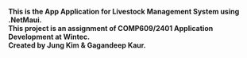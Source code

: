 <b>This is the App Application for Livestock Management System using .NetMaui.<br>
This project is an assignment of COMP609/2401 Application Development at Wintec.<br>
Created by Jung Kim & Gagandeep Kaur.  
